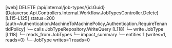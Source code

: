 [web] DELETE /api/internal/job-types/{id:Guid}  (Dataverse.Api.Controllers.Internal.Workflow.JobTypesController.Delete)  [L115–L125] status=200 [auth=Authentication.MachineToMachinePolicy,Authentication.RequireTenantIdPolicy]
  └─ calls JobTypeRepository.WriteQuery [L118]
  └─ write JobType [L118]
    └─ reads_from JobTypes
  └─ impact_summary
    └─ entities 1 (writes=1, reads=0)
      └─ JobType writes=1 reads=0


